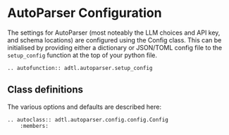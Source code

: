 # AutoParser Configuration

The settings for AutoParser (most noteably the LLM choices and API key, and schema locations)
are configured using the Config class. This can be initialised by providing either a dictionary
or JSON/TOML config file to the `setup_config` function at the top of your python file.

```{eval-rst}
.. autofunction:: adtl.autoparser.setup_config
```

## Class definitions

The various options and defaults are described here:

```{eval-rst}
.. autoclass:: adtl.autoparser.config.config.Config
    :members:
```
